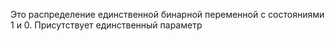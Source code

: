 Это распределение единственной бинарной переменной с состояниями 1 и 0. Присутствует единственный параметр 